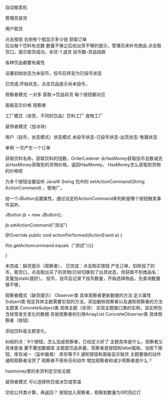 自动贩卖机



管理员放货

用户取货



点击按钮  右侧有个框显示多少钱  获取订单  
后台每个饮料有总数  数量不够之后给出货不够的提示，管理员来补充商品
点击取货口。提示取货成功，余货-1 退货 投币数-货品钱款

各种饮品都要有属性

设置初始状态为未投币，投币后转变为已投币状态

已完成:开始状态，点击饮品提示尚未投币，

观察者模式 一对多  获取→饮品存货  每个按钮都对应

面板显示价格 观察者

工厂模式（进货，不同的饮品）饮料工厂 食物工厂

装饰者模式（加冰块）

用户（投币，状态模式）状态模式  未投币状态-已投币状态-出货状态-售罄状态



单例 一次产生一个订单

获取饮料名称，获取饮料的钱数，OrderListener 从HasMoney获取投币总数减去从HasMoney获取到的货物价格，返回HasMoney。
HasMoney怎么获取到货物的价格呢

为多个按钮设置监听
Java中 Swing 包中的 setActionCommand(String ActionCommand) ，使用广。

给一个JButton设置属性，通过设定的ActionCommand来判断是哪个按钮触发事件监听。


JButton jb = new JButton();

jb.setActionCommand("测试")

@Override
public void actionPerformed(ActionEvent e) {

if(e.getActioncommand.equals（"测试"）){}

}


未完成：缺货提示（观察者），
已完成：点击购买按钮 产生订单，扣除投了的币，取货口，点击取出买了的货物(已经切换到了出货状态，但获取不到商品名：变量加static就好）。
投币，投币后记录下投币数量，开始选择物品，先查询数量够不够，

观察者模式（缺货提示）
Observer类  具体观察者更新数据的方法  定义属性
Subject类  规定具体主题需要实现的方法，添加删除观察者以及通知观察者的方法  主题类
ConcreteSubject类 具体主题（存货） 实现主题接口类的实例，该实例包含经常发生变化的数据 存放观察者的引用ArrayList
ConcreteObserver类 具体观察者（按钮）

添加饮料是主题变化，

纠结的点：9个按钮，怎么加成观察者，已经定义好了  主题具体是什么，观察者又具体是谁 要不要加数据库 
主题是饮品余量，观察者是按钮和label面板，当按下按钮，库存减一（监听器类） 库存等于0 通知按钮和面板显示缺货 
主题要做的动作 通知观察者没货了 观察者不用有任何动作
增加观察者和减少观察者是什么？

hasmoney里的余货判定交给主题


装饰者模式  可以选择热饮或冰饮或常温

交给公共类计算，再返回？
按钮加入观察者，观察到数量为0时亮红灯
